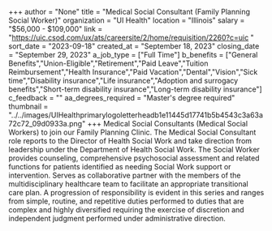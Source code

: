 +++
author = "None"
title = "Medical Social Consultant (Family Planning Social Worker)"
organization = "UI Health"
location = "Illinois"
salary = "$56,000 - $109,000"
link = "https://uic.csod.com/ux/ats/careersite/2/home/requisition/2260?c=uic "
sort_date = "2023-09-18"
created_at = "September 18, 2023"
closing_date = "September 29, 2023"
a_job_type = ["Full Time"]
b_benefits = ["General Benefits","Union-Eligible","Retirement","Paid Leave","Tuition Reimbursement","Health Insurance","Paid Vacation","Dental","Vision","Sick time","Disability insurance","Life insurance","Adoption and surrogacy benefits","Short-term disability insurance","Long-term disability insurance"]
c_feedback = ""
aa_degrees_required = "Master's degree required"
thumbnail = "../../images/UIHealthprimarylogoletterheadb1e11445d17741b5b4543c3a63a72c72_09d0933a.png"
+++
Medical Social Consultants (Medical Social Workers) to join our Family Planning Clinic. The Medical Social Consultant role reports to the Director of Health Social Work and take direction from leadership under the Department of Health Social Work. The Social Worker provides counseling, comprehensive psychosocial assessment and related functions for patients identified as needing Social Work support or intervention. Serves as collaborative partner with the members of the multidisciplinary healthcare team to facilitate an appropriate transitional care plan. A progression of responsibility is evident in this series and ranges from simple, routine, and repetitive duties performed to duties that are complex and highly diversified requiring the exercise of discretion and independent judgment performed under administrative direction.